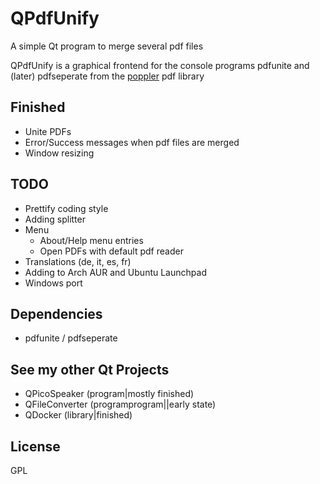 # QPdfUnify
A simple Qt program to merge several pdf files

QPdfUnify is a graphical frontend for the console programs pdfunite and (later) pdfseperate from the [poppler](https://poppler.freedesktop.org/) pdf library

## Finished
* Unite PDFs
* Error/Success messages when pdf files are merged
* Window resizing

## TODO
* Prettify coding style
* Adding splitter  
* Menu
    * About/Help menu entries
    * Open PDFs with default pdf reader
* Translations (de, it, es, fr)
* Adding to Arch AUR and Ubuntu Launchpad 
* Windows port

## Dependencies
* pdfunite / pdfseperate

## See my other Qt Projects
* QPicoSpeaker (program|mostly finished)
* QFileConverter (programprogram||early state)
* QDocker (library|finished)

## License
GPL
